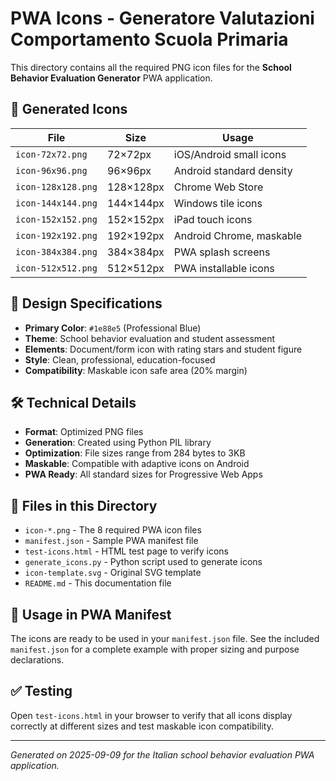 # PWA Icons - Generatore Valutazioni Comportamento Scuola Primaria

This directory contains all the required PNG icon files for the **School Behavior Evaluation Generator** PWA application.

## 📱 Generated Icons

| File | Size | Usage |
|------|------|-------|
| `icon-72x72.png` | 72×72px | iOS/Android small icons |
| `icon-96x96.png` | 96×96px | Android standard density |
| `icon-128x128.png` | 128×128px | Chrome Web Store |
| `icon-144x144.png` | 144×144px | Windows tile icons |
| `icon-152x152.png` | 152×152px | iPad touch icons |
| `icon-192x192.png` | 192×192px | Android Chrome, maskable |
| `icon-384x384.png` | 384×384px | PWA splash screens |
| `icon-512x512.png` | 512×512px | PWA installable icons |

## 🎨 Design Specifications

- **Primary Color**: `#1e88e5` (Professional Blue)
- **Theme**: School behavior evaluation and student assessment
- **Elements**: Document/form icon with rating stars and student figure
- **Style**: Clean, professional, education-focused
- **Compatibility**: Maskable icon safe area (20% margin)

## 🛠️ Technical Details

- **Format**: Optimized PNG files
- **Generation**: Created using Python PIL library
- **Optimization**: File sizes range from 284 bytes to 3KB
- **Maskable**: Compatible with adaptive icons on Android
- **PWA Ready**: All standard sizes for Progressive Web Apps

## 📄 Files in this Directory

- `icon-*.png` - The 8 required PWA icon files
- `manifest.json` - Sample PWA manifest file
- `test-icons.html` - HTML test page to verify icons
- `generate_icons.py` - Python script used to generate icons
- `icon-template.svg` - Original SVG template
- `README.md` - This documentation file

## 🚀 Usage in PWA Manifest

The icons are ready to be used in your `manifest.json` file. See the included `manifest.json` for a complete example with proper sizing and purpose declarations.

## ✅ Testing

Open `test-icons.html` in your browser to verify that all icons display correctly at different sizes and test maskable icon compatibility.

---

*Generated on 2025-09-09 for the Italian school behavior evaluation PWA application.*